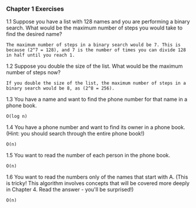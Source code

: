 ### Chapter 1 Exercises

1.1 Suppose you have a list with 128 names and you are performing a binary search. What would be the maximum number of steps you would take to find the desired name?

```The maximum number of steps in a binary search would be 7. This is because (2^7 = 128), and 7 is the number of times you can divide 128 in half until you reach 1.```

1.2 Suppose you double the size of the list. What would be the maximum number of steps now?

```If you double the size of the list, the maximum number of steps in a binary search would be 8, as (2^8 = 256).```

1.3 You have a name and want to find the phone number for that name in a phone book.

```O(log n)```

1.4 You have a phone number and want to find its owner in a phone book. (Hint: you should search through the entire phone book!)

```O(n)```

1.5 You want to read the number of each person in the phone book.

```O(n)```

1.6 You want to read the numbers only of the names that start with A. (This is tricky! This algorithm involves concepts that will be covered more deeply in Chapter 4. Read the answer - you'll be surprised!)

```O(n)```